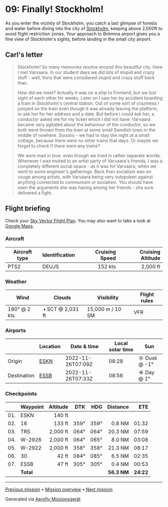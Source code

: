 # 09: Finally! Stockholm!

As you enter the vicinity of Stockholm, you catch a last glimpse of forests and water before diving into the city of [Stockholm](https://en.wikipedia.org/wiki/Stockholm), keeping above 2,000ft to avoid flight restriction zones. Your approach to Brömma airport gives you a fine view of Stockholm's sights, before landing in the small city airport.

## Carl's letter

> Stockholm! So many memories revolve around this beautiful city. Here I met Varvaara. In our student days we did lots of stupid and crazy stuff - well, thins that were considered stupid and crazy stuff back than.
>
> How did we meet? Actually it was on a ship to Finnland, but we lost sight of each other for weeks. Later on I saw her by accident boarding a train in Stockholm's central station. Out of some sort of craziness I jumped on the train even though it was already leaving the platform, to ask her for her address and a date. But before I could ask her, a conductor asked me for my ticket which I did not have. Varvaara became very agitated about the behaviour of the conductor, so we both were thrown from the train at some small Swedish town in the middle of nowhere. Sooooo - we had to stay the night at a small cottage, because there were no other trains that days. Or maybe we forgot to check if there were any trains?
>
> We were mad in love. even though we lived in rather separate worlds. Whenever I was invited to an artist party of Varvaara's friends, I was a completely different social space - as it was for Varvaara, when we went to some engineer's gatherings. Back than socialism was en vouge among artists, with Varvaara being very outspoken against anything connected to communism or socialism. You should have seen the arguments she was having among her friends - she sure delivered a fight.

## Flight briefing

Check your [Sky Vector Flight Plan](https://skyvector.com/?ll=58.784541072260765,16.927819033162244&chart=301&zoom=3&fpl=N0152A020%20ESKN%205856N01730E%205859N01744E%205921N01744E%20ESSB). You may also want to take a look at [Google Maps](https://www.google.com/maps/@?api=1&map_action=map&center=58.784541072260765,16.927819033162244&zoom=12&basemap=terrain).

### Aircraft

| Aircraft type | Identification | Cruising Speed | Cruising Altitude |
| ------------- | -------------- | -------------: | ----------------: |
| PTS2          | DEUJS          |        152 kts |          2,000 ft |

### Weather

| Wind         | Clouds           | Visibility       | Flight rules |
| ------------ | ---------------- | ---------------- | ------------ |
| 180° @ 2 kts | ◑ SCT @ 2,031 ft | 15,000 m / 10 SM | VFR          |

### Airports

|             | Location                                 | Date & time       | Local solar time | Sun          |
| ----------- | ---------------------------------------- | ----------------- | ---------------- | ------------ |
| Origin      | [ESKN](https://opennav.com/airport/ESKN) | 2022-11-26T07:09Z | 08:28            | ☼ Dusk @ -1° |
| Destination | [ESSB](https://opennav.com/airport/ESSB) | 2022-11-26T07:33Z | 08:56            | ☀ Day @ 1°   |

### Checkpoints

|     | Waypoint  | Altitude |  DTK |  HDG |    Distance |       ETE |
| :-: | --------- | -------: | ---: | ---: | ----------: | --------: |
| 01. | ESKN      |   140 ft |      |      |             |           |
| 02. | 16        |   133 ft | 359° | 359° |      0.8 NM |     01:32 |
| 03. | TRS       | 2,000 ft | 064° | 064° |     20.3 NM |     07:59 |
| 04. | W-2926    | 2,000 ft | 064° | 065° |      8.0 NM |     03:08 |
| 05. | W-2922    | 2,000 ft | 358° | 358° |     21.3 NM |     08:17 |
| 06. | 30        |    42 ft | 084° | 085° |      6.5 NM |     02:35 |
| 07. | ESSB      |    47 ft | 305° | 305° |      0.4 NM |     00:53 |
|     | **Total** |          |      |      | **56.3 NM** | **24:22** |

---

[Previous mission](./08_outskirts_of_stockholm.md) • [Mission overview](./README.md) • [Next mission](./10_aland_homecoming.md)

Generated via [Aerofly Missionsgerät](https://github.com/fboes/aerofly-missions)
